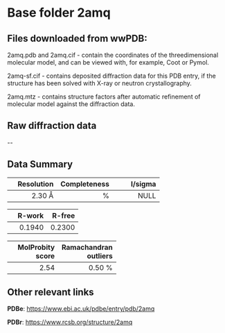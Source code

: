 # Base folder 2amq

## Files downloaded from wwPDB:

2amq.pdb and 2amq.cif - contain the coordinates of the threedimensional molecular model, and can be viewed with, for example, Coot or Pymol.

2amq-sf.cif - contains deposited diffraction data for this PDB entry, if the structure has been solved with X-ray or neutron crystallography.

2amq.mtz - contains structure factors after automatic refinement of molecular model against the diffraction data.

## Raw diffraction data

--<br> 

## Data Summary
|   | Resolution | Completeness| I/sigma |
|---|-------------:|----------------:|--------------:|
|   |2.30 Å|      %|<img width=50/>NULL |

|   | **R-work**| **R-free**   
|---|-------------:|----------------:|           
||  0.1940|  0.2300|

|   |**MolProbity<br>score**| **Ramachandran<br>outliers** 
|---|-------------:|----------------:|
||  2.54|  0.50 %|

 

 



## Other relevant links 
**PDBe**:  https://www.ebi.ac.uk/pdbe/entry/pdb/2amq
 
**PDBr**: https://www.rcsb.org/structure/2amq 

